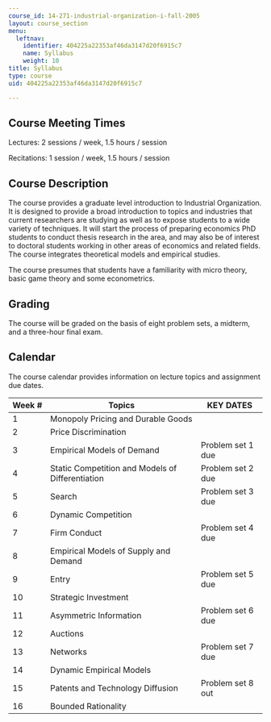 ```yaml
---
course_id: 14-271-industrial-organization-i-fall-2005
layout: course_section
menu:
  leftnav:
    identifier: 404225a22353af46da3147d20f6915c7
    name: Syllabus
    weight: 10
title: Syllabus
type: course
uid: 404225a22353af46da3147d20f6915c7

---
```


Course Meeting Times
--------------------

Lectures: 2 sessions / week, 1.5 hours / session

Recitations: 1 session / week, 1.5 hours / session

Course Description
------------------

The course provides a graduate level introduction to Industrial Organization. It is designed to provide a broad introduction to topics and industries that current researchers are studying as well as to expose students to a wide variety of techniques. It will start the process of preparing economics PhD students to conduct thesis research in the area, and may also be of interest to doctoral students working in other areas of economics and related fields. The course integrates theoretical models and empirical studies.

The course presumes that students have a familiarity with micro theory, basic game theory and some econometrics.

Grading
-------

The course will be graded on the basis of eight problem sets, a midterm, and a three-hour final exam.

Calendar
--------

The course calendar provides information on lecture topics and assignment due dates.

| Week # | Topics | KEY DATES |
| --- | --- | --- |
| 1 | Monopoly Pricing and Durable Goods |  |
| 2 | Price Discrimination |  |
| 3 | Empirical Models of Demand | Problem set 1 due |
| 4 | Static Competition and Models of Differentiation | Problem set 2 due |
| 5 | Search | Problem set 3 due |
| 6 | Dynamic Competition |  |
| 7 | Firm Conduct | Problem set 4 due |
| 8 | Empirical Models of Supply and Demand |  |
| 9 | Entry | Problem set 5 due |
| 10 | Strategic Investment |  |
| 11 | Asymmetric Information | Problem set 6 due |
| 12 | Auctions |  |
| 13 | Networks | Problem set 7 due |
| 14 | Dynamic Empirical Models |  |
| 15 | Patents and Technology Diffusion | Problem set 8 out |
| 16 | Bounded Rationality |